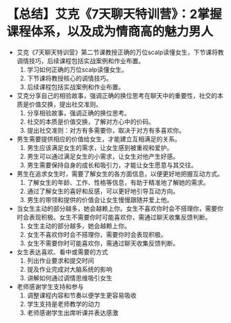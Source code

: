 # 【总结】艾克《7天聊天特训营》：2掌握课程体系，以及成为情商高的魅力男人

-   艾克《7天聊天特训营》第二节课教授正确的万位scalp读懂女生，下节课将教调情技巧，后续课程包括实战案例和作业布置。
    1.  学习如何正确的万位scalp读懂女生。
    2.  下节课将教授核心的调情技巧。
    3.  后续课程包括实战案例和作业布置。
-   艾克分享自己的相验故事，强调正确的换位思考在聊天中的重要性，社交的本质是价值交换，提出社交准则。
    1.  分享相验故事，强调正确的换位思考。
    2.  社交的本质是价值交换，了解对方心中的价码。
    3.  提出社交准则：对方有多需要你，取决于对方有多喜欢你。
-   男生需要提供相应的价值给女生，才能建立互相满足的关系。
    1.  男生应该满足女生的需求，让女生感到被重视和爱护。
    2.  男生可以通过满足女生的小需求，让女生对他产生好感。
    3.  男生需要保持自身的成长和吸引力，才能让女生愿意与其交往。
-   男生在追求女生时，需要了解女生的各方面信息，以便更好地把握互动方式。
    1.  了解女生的年龄、工作、性格等信息，有助于精准地了解她的需求。
    2.  通过了解女生的喜好和反感，可以更好地引导互动方向。
    3.  男生的带领和提供的价值会让女生慢慢跟随并爱上他。
-   当女生主动的部分越多，她会越赖上你。女生不喜欢你时会不搭理你，需要你时会表现积极。女生不需要你时可能喜欢你，需通过聊天收集反馈判断。
    1.  女生主动的部分越多，她会越赖上你。
    2.  女生不喜欢你时会不搭理你，需要你时会表现积极。
    3.  女生不需要你时可能喜欢你，需通过聊天收集反馈判断。
-   女生表达喜欢、看中或需要的方式
    1.  列出作业要求和提交时间
    2.  提及作业完成对大脑系统的影响
    3.  讲解如何通过调情思维吸引女生
-   老师感谢学生支持和参与
    1.  调整课程内容和节奏以便学生更容易吸收
    2.  学生支持是老师教学的动力
    3.  老师感谢学生出席听课并表达感激